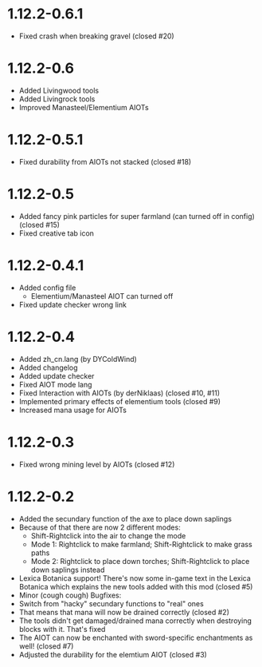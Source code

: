# 1.12.2-0.6.1
- Fixed crash when breaking gravel (closed #20)

# 1.12.2-0.6
- Added Livingwood tools
- Added Livingrock tools
- Improved Manasteel/Elementium AIOTs

# 1.12.2-0.5.1
- Fixed durability from AIOTs not stacked (closed #18)

# 1.12.2-0.5
- Added fancy pink particles for super farmland (can turned off in config) (closed #15)
- Fixed creative tab icon

# 1.12.2-0.4.1
- Added config file
    - Elementium/Manasteel AIOT can turned off
- Fixed update checker wrong link

# 1.12.2-0.4
- Added zh_cn.lang (by DYColdWind)
- Added changelog
- Added update checker
- Fixed AIOT mode lang
- Fixed Interaction with AIOTs (by derNiklaas) (closed #10, #11)
- Implemented primary effects of elementium tools (closed #9)
- Increased mana usage for AIOTs


# 1.12.2-0.3
- Fixed wrong mining level by AIOTs (closed #12)


# 1.12.2-0.2
- Added the secundary function of the axe to place down saplings
- Because of that there are now 2 different modes:
    - Shift-Rightclick into the air to change the mode
    - Mode 1: Rightclick to make farmland; Shift-Rightclick to make grass paths
    - Mode 2: Rightclick to place down torches; Shift-Rightclick to place down saplings instead
- Lexica Botanica support! There's now some in-game text in the Lexica Botanica which explains the new tools added with this mod (closed #5)
- Minor (cough cough) Bugfixes:
- Switch from "hacky" secundary functions to "real" ones
- That means that mana will now be drained correctly (closed #2)
- The tools didn't get damaged/drained mana correctly when destroying blocks with it. That's fixed
- The AIOT can now be enchanted with sword-specific enchantments as well! (closed #7)
- Adjusted the durability for the elemtium AIOT (closed #3)